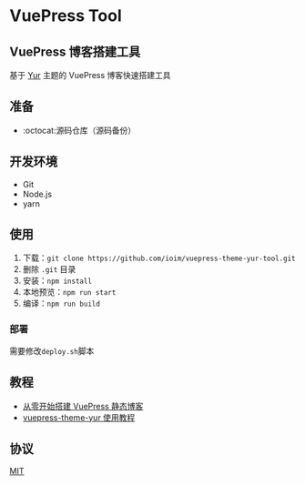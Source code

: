 # VuePress Tool

## VuePress 博客搭建工具

基于 [Yur](https://github.com/cnguu/vuepress-theme-yur) 主题的 VuePress 博客快速搭建工具

## 准备

- :octocat:源码仓库（源码备份）

## 开发环境

- Git
- Node.js
- yarn

## 使用

1. 下载：`git clone https://github.com/ioim/vuepress-theme-yur-tool.git`
2. 删除 `.git` 目录
3. 安装：`npm install`
4. 本地预览：`npm run start`
5. 编译：`npm run build`

### 部署

需要修改`deploy.sh`脚本

## 教程

- [从零开始搭建 VuePress 静态博客](https://blog.cnguu.cn/other/cong-ling-kai-shi-da-jianvuepress-jing-tai-bo-ke.html)
- [vuepress-theme-yur 使用教程](https://imwiki.cn/zh/theme/vuepress-theme-yur@2.x.html)

## 协议

[MIT](./LICENSE)
